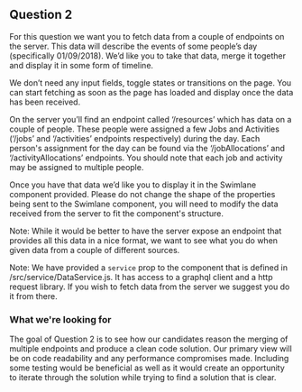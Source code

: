 ## Question 2

For this question we want you to fetch data from a couple of endpoints on the server.  This data will describe the events of some people’s day (specifically 01/09/2018).  We’d like you to take that data, merge it together and display it in some form of timeline.

We don’t need any input fields, toggle states or transitions on the page.  You can start fetching as soon as the page has loaded and display once the data has been received.

On the server you’ll find an endpoint called ‘/resources’ which has data on a couple of people.  These people were assigned a few Jobs and Activities (‘/jobs’ and ‘/activities’ endpoints respectively) during the day.  Each person's assignment for the day can be found via the ‘/jobAllocations’ and ‘/activityAllocations’ endpoints.  You should note that each job and activity may be assigned to multiple people.

Once you have that data we’d like you to display it in the Swimlane component provided.  Please do not change the shape of the properties being sent to the Swimlane component, you will need to modify the data received from the server to fit the component's structure.

Note: While it would be better to have the server expose an endpoint that provides all this data in a nice format, we want to see what you do when given data from a couple of different sources.

Note: We have provided a `service` prop to the component that is defined in /src/service/DataService.js.  It has access to a graphql client and a http request library.  If you wish to fetch data from the server we suggest you do it from there.

### What we're looking for

The goal of Question 2 is to see how our candidates reason the merging of multiple endpoints and produce a clean code solution. Our primary view will be on code readability and any performance compromises made. Including some testing would be beneficial as well as it would create an opportunity to iterate through the solution while trying to find a solution that is clear.